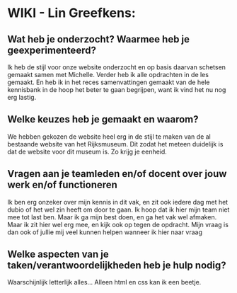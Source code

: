 <h1>WIKI - Lin Greefkens:</h1>

<h2>Wat heb je onderzocht? Waarmee heb je geexperimenteerd?</h2>
  <p>Ik heb de stijl voor onze website onderzocht en op basis daarvan schetsen gemaakt samen met Michelle.
  Verder heb ik alle opdrachten in de les gemaakt. 
  En heb ik in het reces samenvattingen gemaakt van de hele kennisbank in de hoop het beter te gaan begrijpen, want ik vind het nu nog erg lastig.</p>
  
<h2>Welke keuzes heb je gemaakt en waarom?</h2>
  <p>We hebben gekozen de website heel erg in de stijl te maken van de al bestaande website van het Rijksmuseum.
  Dit zodat het meteen duidelijk is dat de website voor dit museum is. Zo krijg je eenheid.</p>
  
<h2>Vragen aan je teamleden en/of docent over jouw werk en/of functioneren</h2>
  <p>Ik ben erg onzeker over mijn kennis in dit vak, en zit ook iedere dag met het dubio of het wel zin heeft om door te gaan.
  Ik hoop dat ik hier mijn team niet mee tot last ben. Maar ik ga mijn best doen, en ga het vak wel afmaken.
  Maar ik zit hier wel erg mee, en kijk ook op tegen de opdracht. Mijn vraag is dan ook of jullie mij veel kunnen helpen wanneer ik hier naar vraag</p>
  
<h2>Welke aspecten van je taken/verantwoordelijkheden heb je hulp nodig?</h2>
  <p>Waarschijnlijk letterlijk alles...
  Alleen html en css kan ik een beetje.</p>
